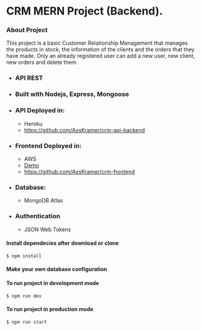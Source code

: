 # CRM MERN Project (Backend).

### About Project
This project is a basic Customer Relationship Management that manages the products in stock, the information of the clients and the orders that they have made. Only an already registered user can add a new user, new client, new orders and delete them.

* ### API REST

 * ### Built with Nodejs, Express, Mongoose

* ### API Deployed in:
  * Heroku
  * <https://github.com/AxsKramer/crm-api-backend>

* ### Frontend Deployed in:
  * AWS
  * [Demo](http://crm-business-web-app.s3-website.us-east-2.amazonaws.com/)
  * <https://github.com/AxsKramer/crm-frontend>

* ### Database:
  * MongoDB Atlas

* ### Authentication
  * JSON Web Tokens

#### Install dependecies after download or clone
`$ npm install`

#### Make your own database configuration 

#### To run project in development mode
`$ npm run dev`

#### To run project in production mode
`$ npm run start`



